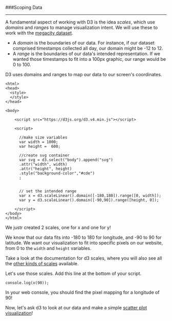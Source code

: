 ###Scoping Data

-----

A fundamental aspect of working with D3 is the idea *scales*, which use *domains* and *ranges* to manage visualization intent. We will use these to work with the [megacity dataset](dataset.md).

- A *domain* is the boundaries of our data. For instance, if our dataset comprised timestamps collected all day, our domain might be -12 to 12.
- A *range* is the boundaries of our data's intended representation. If we wanted those timestamps to fit into a 100px graphic, our range would be 0 to 100.

D3 uses domains and ranges to map our data to our screen's coordinates.

```
<html>
<head>
  <style> 
  </style>
</head>

<body>

    <script src="https://d3js.org/d3.v4.min.js"></script>

    <script>
    
      //make size variables
      var width = 1000;
      var height =  600;

      //create svg container
      var svg = d3.select("body").append("svg")
      .attr("width", width)
      .attr("height", height)
      .style("background-color","#cde")
      ;
      
            
      // set the intended range
      var x = d3.scaleLinear().domain([-180,180]).range([0, width]);
      var y = d3.scaleLinear().domain([-90,90]).range([height, 0]);
      
    </script>
</body>
</html>
```

We justr created 2 scales, one for x and one for y!

We know that our data fits into -180 to 180 for longitude, and -90 to 90 for latitude. We want our visualization to fit into specific pixels on our website, from 0 to the `width` and `height` variables. 

Take a look at the documentation for d3 scales, where you will also see all the [other kinds of scales](https://github.com/d3/d3-scale) available. 

Let's use those scales. Add this line at the bottom of your script.

```
console.log(x(90));
```

In your web console, you should find the pixel mapping for a longitude of 90!

Now, let's ask d3 to look at our data and make a simple [scatter plot visualization](scatter.md)!
